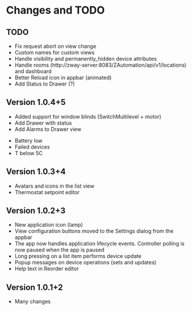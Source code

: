 # Changes and TODO

## TODO

* Fix request abort on view change
* Custom names for custom views
* Handle visibility and permanently_hidden device attributes
* Handle rooms (http://zway-server:8083/ZAutomation/api/v1/locations) and dashboard
* Better Reload icon in appbar (animated)
* Add Status to Drawer (?)


 
## Version 1.0.4+5

* Added support for window blinds (SwitchMultilevel + motor)
* Add Drawer with status
* Add Alarms to Drawer view
 - Battery low
 - Failed devices
 - T below 5C
 
## Version 1.0.3+4

* Avatars and icons in the list view
* Thermostat setpoint editor

## Version 1.0.2+3

* New application icon (lamp)
* View configuration buttons moved to the Settings dialog from the appbar
* The app now handles application lifecycle events. Controller polling is now paused when the app is paused
* Long pressing on a list item performs device update
* Popup messages on device operations (sets and updates)
* Help text in Reorder editor 

## Version 1.0.1+2

* Many changes